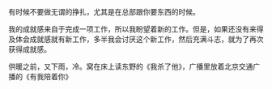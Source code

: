 有时候不要做无谓的挣扎，尤其是在总部跟你要东西的时候。

我的成就感来自于完成一项工作，所以我盼望着新的工作。但是，如果还没有来得及体会成就感就有新工作，多半我会讨厌这个新工作，然后充满斗志，就为了再次获得成就感。

供暖之前，又下雨，冷。窝在床上读东野的《我杀了他》，广播里放着北京交通广播的《有我陪着你》